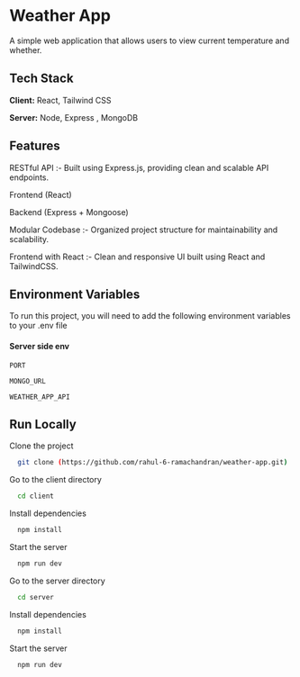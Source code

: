 
# Weather App

A simple web application that allows users to view current temperature and whether.


## Tech Stack

**Client:** React, Tailwind CSS

**Server:** Node, Express , MongoDB


## Features

 RESTful API :- 
Built using Express.js, providing clean and scalable API endpoints.

Frontend (React)

Backend (Express + Mongoose)

 Modular Codebase :-
Organized project structure for maintainability and scalability.

 Frontend with React :-
Clean and responsive UI built using React and TailwindCSS.


## Environment Variables

To run this project, you will need to add the following environment variables to your .env file

#### Server side env

`PORT`

`MONGO_URL`

`WEATHER_APP_API`

## Run Locally

Clone the project

```bash
  git clone (https://github.com/rahul-6-ramachandran/weather-app.git)
```

Go to the client directory

```bash
  cd client
```

Install dependencies

```bash
  npm install
```

Start the server

```bash
  npm run dev
```
Go to the server directory

```bash
  cd server
```

Install dependencies

```bash
  npm install
```

Start the server

```bash
  npm run dev
```
